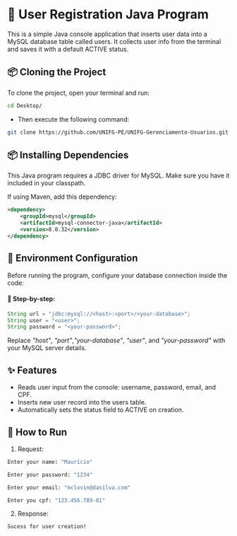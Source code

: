 
# 👤 User Registration Java Program

This is a simple Java console application that inserts user data into a MySQL database table called users. It collects user info from the terminal and saves it with a default ACTIVE status.

## 📦  Cloning the Project

To clone the project, open your terminal and run:

```bash
cd Desktop/
``` 

- Then execute the following command:

```bash
git clone https://github.com/UNIFG-PE/UNIFG-Gerenciamento-Usuarios.git
```

## 📦 Installing Dependencies

This Java program requires a JDBC driver for MySQL. Make sure you have it included in your classpath.

If using Maven, add this dependency:

```xml
<dependency>
    <groupId>mysql</groupId>
    <artifactId>mysql-connector-java</artifactId>
    <version>8.0.32</version>
</dependency>
```

## 🔐 Environment Configuration

Before running the program, configure your database connection inside the code:

#### 📝 Step-by-step:

```java
String url = "jdbc:mysql://<host>:<port>/<your-database>";
String user = "<user>";
String password = "<your-password>";
```

Replace *"host"*, *"port"*,*"your-database"*, *"user"*, and *"your-password"* with your MySQL server details.

## ✨ Features

- Reads user input from the console: username, password, email, and CPF.
- Inserts new user record into the users table.
- Automatically sets the status field to ACTIVE on creation.

## 🚀 How to Run

1. Request:

```bash
Enter your name: "Maurício"

Enter your password: "1234"

Enter your email: "mclovin@dasilva.com"

Enter you cpf: "123.456.789-01"
```

2. Response:
```bash
Sucess for user creation!
```






